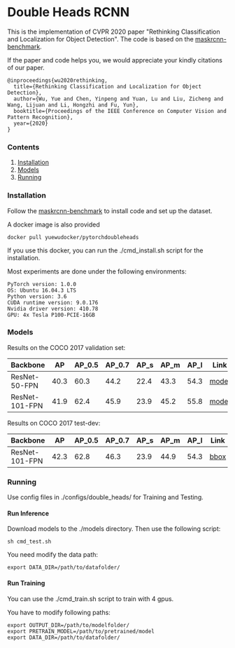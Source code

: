 # Double Heads RCNN

This is the implementation of CVPR 2020 paper "Rethinking Classification and Localization for Object Detection". The code is based on the [maskrcnn-benchmark](https://github.com/facebookresearch/maskrcnn-benchmark).


If the paper and code helps you, we would appreciate your kindly citations of our paper.
```
@inproceedings{wu2020rethinking,
  title={Rethinking Classification and Localization for Object Detection},
  author={Wu, Yue and Chen, Yinpeng and Yuan, Lu and Liu, Zicheng and Wang, Lijuan and Li, Hongzhi and Fu, Yun},
  booktitle={Proceedings of the IEEE Conference on Computer Vision and Pattern Recognition},
  year={2020}
}
```

### Contents
1. [Installation](#installation)
2. [Models](#models)
2. [Running](#running)

### Installation 
Follow the [maskrcnn-benchmark](./OLD_README.md) to install code and set up the dataset.

A docker image is also provided 
```
docker pull yuewudocker/pytorchdoubleheads 
```
If you use this docker, you can run the ./cmd_install.sh script for the installation. 

Most experiments are done under the following environments:
```
PyTorch version: 1.0.0
OS: Ubuntu 16.04.3 LTS
Python version: 3.6
CUDA runtime version: 9.0.176
Nvidia driver version: 410.78
GPU: 4x Tesla P100-PCIE-16GB 
```


### Models
Results on the COCO 2017 validation set:

| Backbone         | AP |  AP_0.5 | AP_0.7 | AP_s | AP_m | AP_l | Link |
| -------------- | ------ | ---- |  ---- |  ---- |  ---- |  ---- |  ---- | 
| ResNet-50-FPN  | 40.3 | 60.3 | 44.2 | 22.4 | 43.3 | 54.3 | [model](https://drive.google.com/open?id=1KnRoyJQjS9rQUTCFEm54AIsUy2qbZTK_) |
| ResNet-101-FPN | 41.9 | 62.4 | 45.9 | 23.9 | 45.2 | 55.8 | [model](https://drive.google.com/open?id=18CMdq4U9TZOCz7SSj-3c27xkfqO_gvwP) |

Results on COCO 2017 test-dev:

| Backbone         | AP |  AP_0.5 | AP_0.7 | AP_s | AP_m | AP_l | Link |
| -------------- | ------ | ---- |  ---- |  ---- |  ---- |  ---- |  ---- | 
| ResNet-101-FPN | 42.3 | 62.8 | 46.3 | 23.9 | 44.9 | 54.3 | [bbox](https://drive.google.com/open?id=1jBQ2S_eDUyEJplZtofAAHOvkqo4UmlpA) |



### Running
Use config files in ./configs/double_heads/ for Training and Testing.
#### Run Inference
Download models to the ./models directory. Then use the following script:
```
sh cmd_test.sh
```

You need modify the data path:
```
export DATA_DIR=/path/to/datafolder/
```

#### Run Training
You can use the ./cmd_train.sh script to train with 4 gpus. 

You have to modify following paths:
```
export OUTPUT_DIR=/path/to/modelfolder/
export PRETRAIN_MODEL=/path/to/pretrained/model
export DATA_DIR=/path/to/datafolder/
```




